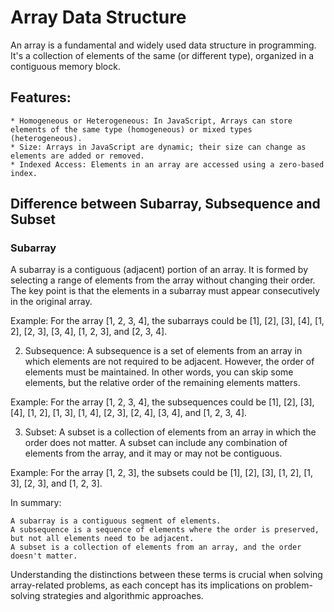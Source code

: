 # Array Data Structure

An array is a fundamental and widely used data structure in programming. It's a collection of elements of the same (or different type), organized in a contiguous memory block.


## Features:

    * Homogeneous or Heterogeneous: In JavaScript, Arrays can store elements of the same type (homogeneous) or mixed types (heterogeneous).
    * Size: Arrays in JavaScript are dynamic; their size can change as elements are added or removed.
    * Indexed Access: Elements in an array are accessed using a zero-based index.


## Difference between Subarray, Subsequence and Subset

### Subarray
A subarray is a contiguous (adjacent) portion of an array. It is formed by selecting a range of elements from the array without changing their order. The key point is that the elements in a subarray must appear consecutively in the original array.

Example:
    For the array [1, 2, 3, 4], 
    the subarrays could be [1], [2], [3], [4], [1, 2], [2, 3], [3, 4], [1, 2, 3], and [2, 3, 4].

2. Subsequence:
A subsequence is a set of elements from an array in which elements are not required to be adjacent. However, the order of elements must be maintained. In other words, you can skip some elements, but the relative order of the remaining elements matters.

Example:
For the array [1, 2, 3, 4], the subsequences could be [1], [2], [3], [4], [1, 2], [1, 3], [1, 4], [2, 3], [2, 4], [3, 4], and [1, 2, 3, 4].

3. Subset:
A subset is a collection of elements from an array in which the order does not matter. A subset can include any combination of elements from the array, and it may or may not be contiguous.

Example:
For the array [1, 2, 3], the subsets could be [1], [2], [3], [1, 2], [1, 3], [2, 3], and [1, 2, 3].

In summary:

    A subarray is a contiguous segment of elements.
    A subsequence is a sequence of elements where the order is preserved, but not all elements need to be adjacent.
    A subset is a collection of elements from an array, and the order doesn't matter.

Understanding the distinctions between these terms is crucial when solving array-related problems, as each concept has its implications on problem-solving strategies and algorithmic approaches.


